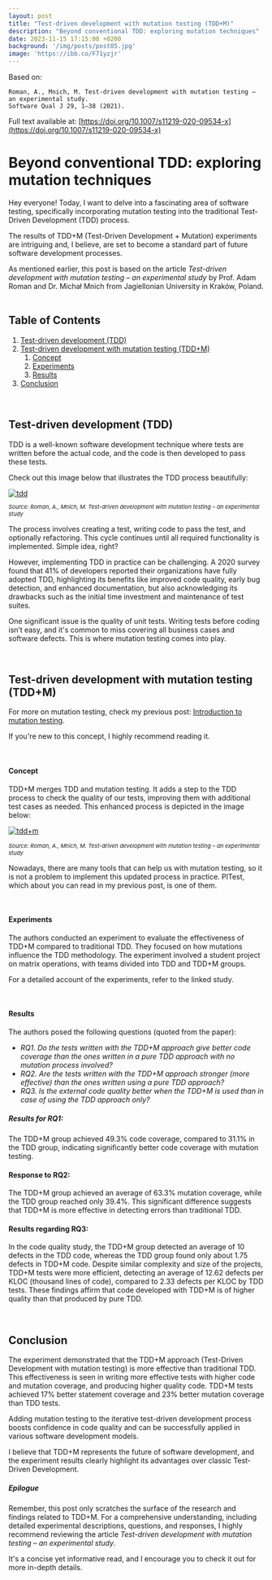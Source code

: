 ```yaml
---
layout: post
title: "Test-driven development with mutation testing (TDD+M)"
description: "Beyond conventional TDD: exploring mutation techniques"
date: 2023-11-15 17:15:00 +0200
background: '/img/posts/post05.jpg'
image: 'https://ibb.co/F71yzjr'
---
```


Based on:
```
Roman, A., Mnich, M. Test-driven development with mutation testing – an experimental study. 
Software Qual J 29, 1–38 (2021).
```

Full text available at: [https://doi.org/10.1007/s11219-020-09534-x](https://doi.org/10.1007/s11219-020-09534-x)

# Beyond conventional TDD: exploring mutation techniques

Hey everyone! Today, I want to delve into a fascinating area of software testing,
specifically incorporating mutation testing into the traditional Test-Driven Development (TDD) process.

The results of TDD+M (Test-Driven Development + Mutation) experiments are intriguing and, 
I believe, are set to become a standard part of future software development processes.

As mentioned earlier, this post is based on the article *Test-driven development with mutation testing – an experimental study* by Prof. Adam Roman and Dr. Michał Mnich 
from Jagiellonian University in Kraków, Poland.
&nbsp;
## Table of Contents

1. [Test-driven development (TDD)](#tdd)
2. [Test-driven development with mutation testing (TDD+M)](#tdd+m)
    1. [Concept](#concept)
    2. [Experiments](#experiments)
    3. [Results](#results)
3. [Conclusion](#conclusion)

&nbsp;
## Test-driven development (TDD) <a name="tdd"></a>

TDD is a well-known software development technique where tests are written before the actual code, 
and the code is then developed to pass these tests.

Check out this image below that illustrates the TDD process beautifully:

<a href="https://ibb.co/DrrRBcB">
    <img src="https://i.ibb.co/hYYmGQG/p1.png" alt="tdd">
</a>
<p style="font-size: 11px; font-style: italic;">Source: Roman, A., Mnich, M. Test-driven development with mutation testing – an experimental study</p>


The process involves creating a test, writing code to pass the test, and optionally refactoring. 
This cycle continues until all required functionality is implemented.
Simple idea, right? 

However, implementing TDD in practice can be challenging. 
A 2020 survey found that 41% of developers reported their organizations have fully adopted TDD, 
highlighting its benefits like improved code quality, early bug detection, and enhanced documentation, 
but also acknowledging its drawbacks such as the initial time investment and maintenance of test suites.


One significant issue is the quality of unit tests. 
Writing tests before coding isn’t easy, and it's common to miss covering all business cases and software defects. 
This is where mutation testing comes into play.

&nbsp;
## Test-driven development with mutation testing (TDD+M) <a name="tdd+m"></a>

For more on mutation testing, check my previous post: [Introduction to mutation testing](https://wszlosek.github.io/DevDawn/2023/07/15/introduction-to-mutation-testing-scala.html).

If you're new to this concept, I highly recommend reading it.

&nbsp;
#### Concept

TDD+M merges TDD and mutation testing. It adds a step to the TDD process to check the quality of our tests, improving them with additional test cases as needed.
This enhanced process is depicted in the image below:

<a href="https://ibb.co/V9nB5SP"><img src="https://i.ibb.co/xL95djR/Zrzut-ekranu-2023-11-12-o-15-16-19.png" alt="tdd+m" border="0"></a>
<p style="font-size: 11px; font-style: italic;">Source: Roman, A., Mnich, M. Test-driven development with mutation testing – an experimental study</p>

Nowadays, there are many tools that can help us with mutation testing, so it is not a problem to implement this updated process in practice.
PITest, which about you can read in my previous post, is one of them.

&nbsp;
#### Experiments

The authors conducted an experiment to evaluate the effectiveness of TDD+M compared to traditional TDD. 
They focused on how mutations influence the TDD methodology. The experiment involved a student project on matrix operations, 
with teams divided into TDD and TDD+M groups.

For a detailed account of the experiments, refer to the linked study.

&nbsp;
#### Results

The authors posed the following questions (quoted from the paper):
* *RQ1. Do the tests written with the TDD+M approach give better code coverage than the ones written in a pure TDD approach with no mutation process involved?*
* *RQ2. Are the tests written with the TDD+M approach stronger (more effective) than the ones written using a pure TDD approach?*
* *RQ3. Is the external code quality better when the TDD+M is used than in case of using the TDD approach only?*

##### Results for RQ1:
The TDD+M group achieved 49.3% code coverage, compared to 31.1% in the TDD group, indicating significantly better code coverage with mutation testing.

#### Response to RQ2:
The TDD+M group achieved an average of 63.3% mutation coverage, while the TDD group reached only 39.4%. 
This significant difference suggests that TDD+M is more effective in detecting errors than traditional TDD.

#### Results regarding RQ3:
In the code quality study, the TDD+M group detected an average of 10 defects in the TDD code,
whereas the TDD group found only about 1.75 defects in TDD+M code. Despite similar complexity and size of the projects,
TDD+M tests were more efficient, detecting an average of 12.62 defects per KLOC (thousand lines of code), 
compared to 2.33 defects per KLOC by TDD tests. These findings affirm that code developed with TDD+M is of higher quality than that produced by pure TDD.

&nbsp;
## Conclusion

The experiment demonstrated that the TDD+M approach (Test-Driven Development with mutation testing) is more effective than traditional TDD.
This effectiveness is seen in writing more effective tests with higher code and mutation coverage, and producing higher quality code.
TDD+M tests achieved 17% better statement coverage and 23% better mutation coverage than TDD tests.

Adding mutation testing to the iterative test-driven development process boosts confidence in code quality and can be successfully
applied in various software development models.


I believe that TDD+M represents the future of software development, and the experiment results clearly highlight its advantages over classic Test-Driven Development.
&nbsp;
##### Epilogue

Remember, this post only scratches the surface of the research and findings related to TDD+M. 
For a comprehensive understanding, including detailed experimental descriptions, questions, and responses, 
I highly recommend reviewing the article *Test-driven development with mutation testing – an experimental study*.


It's a concise yet informative read, and I encourage you to check it out for more in-depth details.
<br/><br/>

<script src="https://utteranc.es/client.js"
        repo="wszlosek/DevDawn"
        issue-term="title"
        theme="github-light"
        crossorigin="anonymous"
        async>
</script>
